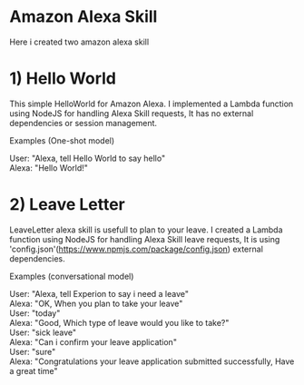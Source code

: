 # Amazon Alexa Skill

Here i created two amazon alexa skill

# 1) Hello World 
 This simple HelloWorld for Amazon Alexa. I implemented a Lambda function using NodeJS for handling Alexa Skill requests,
 It has no external dependencies or session management.

 Examples (One-shot model)
 
 User: "Alexa, tell Hello World to say hello" <br />
 Alexa: "Hello World!" <br />
 
 
# 2) Leave Letter 
 LeaveLetter alexa skill is usefull to plan to your leave. 
 I created a Lambda function using NodeJS for handling Alexa Skill leave requests, 
 It is using 'config.json'(https://www.npmjs.com/package/config.json) external dependencies.
 
 Examples (conversational model)
 
 User: "Alexa, tell Experion to say i need a leave" <br />
 Alexa: "OK, When you plan to take your leave" <br />
 User: "today" <br />
 Alexa: "Good, Which type of leave would you like to take?" <br />
 User: "sick leave" <br />
 Alexa: "Can i confirm your leave application" <br />
 User: "sure" <br />
 Alexa: "Congratulations your leave application submitted successfully, Have a great time" <br />
